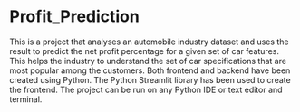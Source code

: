 # Profit_Prediction
This is a project that analyses an automobile industry dataset and uses the result to predict the net profit percentage for a given set of car features.
This helps the industry to understand the set of car specifications that are most popular among the customers.
Both frontend and backend have been created using Python. The Python Streamlit library has been used to create the frontend.
The project can be run on any Python IDE or text editor and terminal.
